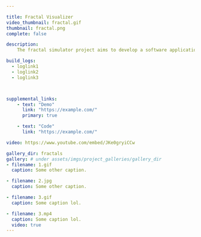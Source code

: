 ```yaml
---

title: Fractal Visualizer
video_thumbnail: fractal.gif
thumbnail: fractal.png
complete: false

description:
    The fractal simulator project aims to develop a software application that generates and visualizes fractals in real-time.

build_logs:
  - loglink1
  - loglink2
  - loglink3



supplemental_links:
    - text: "Demo"
      link: "https://example.com/"
      primary: true

    - text: "Code"
      link: "https://example.com/"

video: https://www.youtube.com/embed/JKe0gryiCCw 

gallery_dir: fractals
gallery: # under assets/imgs/project_galleries/gallery_dir
- filename: 1.gif 
  caption: Some other caption.

- filename: 2.jpg 
  caption: Some other caption.

- filename: 3.gif 
  caption: Some caption lol.

- filename: 3.mp4
  caption: Some caption lol.
  video: true
---
```


